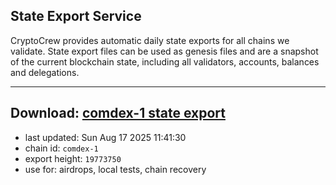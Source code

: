 ## State Export Service
CryptoCrew provides automatic daily state exports for all chains we validate. State export files can be used as genesis files and are a snapshot of the current blockchain state, including all validators, accounts, balances and delegations.

---
**Download: [comdex-1 state export](https://dl-eu2.ccvalidators.com/SERVICE/comdex/comdex-1_export_19773750.json)**
---

- last updated: Sun Aug 17 2025 11:41:30
- chain id: `comdex-1`
- export height: `19773750`
- use for: airdrops, local tests, chain recovery

